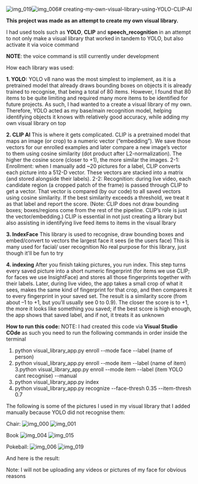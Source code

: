 ![img_019](https://github.com/user-attachments/assets/992da4d0-cd54-4e13-b596-66efd251da49)![img_006](https://github.com/user-attachments/assets/404eb67d-2ba1-4714-b325-ded0cd95ddb7)# creating-my-own-visual-library-using-YOLO-CLIP-AI

**This project was made as an attempt to create my own visual library.**

I had used tools such as **YOLO**, **CLIP** and **speech_recognition** in an attempt to not only make a visual library that worked in tandem to YOLO, but also activate it via voice command

**NOTE**: the voice command is still currently under development

How each library was used:

**1. YOLO:**
YOLO v8 nano was the most simplest to implement, as it is a pretrained model that already draws bounding boxes on objects it is already trained to recognise, that being a total of 80 items.
However, I found that 80 items to be quite limiting and required many more items to be identified for future projects. As such, I had wanted to a create a visual library of my own.
Therefore, YOLO acted as my base/main recognition model, helping identifying objects it knows with relatively good accuracy, while adding my own visual library on top


**2. CLIP AI**
This is where it gets complicated.
CLIP is a pretrained model that maps an image (or crop) to a numeric vector (“embedding”).
We save those vectors for our enrolled examples and later compare a new image’s vector to them using cosine similarity (dot product after L2-normalization). The higher the cosine score (closer to +1), the more similar the images.
2-1: Enrollment: when I manually add ~20 pictures for a label, CLIP converts each picture into a 512-D vector. These vectors are stacked into a matrix (and stored alongside their labels).
2-2: Recognition: during live video, each candidate region (a cropped patch of the frame) is passed through CLIP to get a vector. That vector is compared (by our code) to all saved vectors using cosine similarity.
If the best similarity exceeds a threshold, we treat it as that label and report the score.
(Note: CLIP does not draw bounding boxes; boxes/regions come from the rest of the pipeline. CLIP’s role is just the vector/embedding.)
CLIP is essential in not just creating a library but also assisting in identifying live feed items to items in the visual lbrary


**3. IndexFace**
This library is used to recognise, draw bounding boxes and embed/convert to vectors the largest face it sees (ie the users face)
This is many used for facial/ user recognition
No real purpose for this library, just though it'll be fun to try


**4. indexing**
After you finish taking pictures, you run index. This step turns every saved picture into a short numeric fingerprint (for items we use CLIP; for faces we use InsightFace) and stores all those fingerprints together with their labels. Later, during live video, the app takes a small crop of what it sees, makes the same kind of fingerprint for that crop, and then compares it to every fingerprint in your saved set. The result is a similarity score (from about –1 to +1, but you’ll usually see 0 to 0.9). The closer the score is to +1, the more it looks like something you saved; if the best score is high enough, the app shows that saved label, and if not, it treats it as unknown


**How to run this code:**
NOTE: I had created this code via **Visual Studio COde** as such you need to run the following commands in order inside the terminal

1. python visual_library_app.py enroll --mode face --label (name of person)
2. python visual_library_app.py enroll --mode item --label (name of item)
3.python visual_library_app.py enroll --mode item --label (item YOLO cant recognise) --manual   
4. python visual_library_app.py index
5. python visual_library_app.py recognize --face-thresh 0.35 --item-thresh 0.7


The following is some of the pictures I used in my visual library that I added manually because YOLO did not recognise them:

Chair:
![img_000](https://github.com/user-attachments/assets/f2d44a42-3275-4b0f-af5f-f8a09be61dec)
![img_001](https://github.com/user-attachments/assets/aed04ea6-e026-4def-bbdd-35f34fe4d778)

Book
![img_004](https://github.com/user-attachments/assets/e2a2d5cc-ca72-40f0-adcf-abf147a79b53)
![img_015](https://github.com/user-attachments/assets/6298299c-67fb-46e3-bd06-58515635c111)

Pokeball:
![img_006](https://github.com/user-attachments/assets/f8eb6bd5-7ac0-4d6f-8dc6-502489d0b663)
![img_019](https://github.com/user-attachments/assets/fd5687f7-e7f6-454f-89e2-506e344f176d)

And here is the result:


Note: I will not be uploading any videos or pictures of my face for obvious reasons
